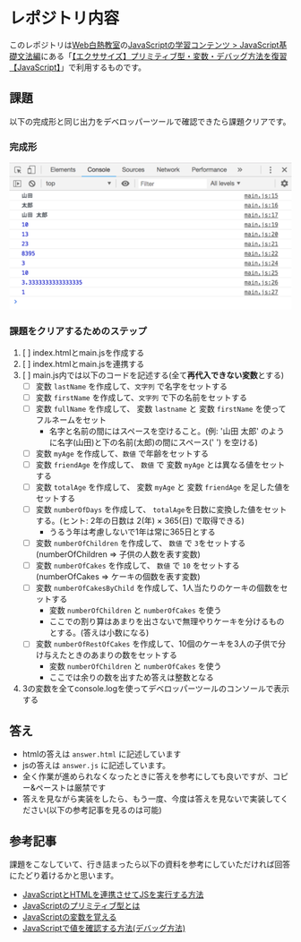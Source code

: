 # レポジトリ内容

このレポジトリは[Web白熱教室](https://tsuyopon.xyz/)の[JavaScriptの学習コンテンツ > JavaScript基礎文法編](https://tsuyopon.xyz/learning-contents/web-dev/javascript/javascript-grammar/)にある「[【エクササイズ】プリミティブ型・変数・デバッグ方法を復習【JavaScript】](https://tsuyopon.xyz/learning-contents/web-dev/javascript/javascript-grammar/js_excercise_for_grammar_part_1/)」で利用するものです。

## 課題

以下の完成形と同じ出力をデベロッパーツールで確認できたら課題クリアです。


### 完成形

![完成形](./images/assignment.png)


### 課題をクリアするためのステップ

1. [ ] index.htmlとmain.jsを作成する
2. [ ] index.htmlとmain.jsを連携する
3. [ ] main.js内では以下のコードを記述する(全て**再代入できない変数**とする)
    - [ ] 変数 `lastName` を作成して、`文字列` で名字をセットする
    - [ ] 変数 `firstName` を作成して、`文字列` で下の名前をセットする
    - [ ] 変数 `fullName` を作成して、 変数 `lastname` と 変数 `firstName` を使ってフルネームをセット
        - 名字と名前の間にはスペースを空けること。(例: '山田 太郎' のように名字(山田)と下の名前(太郎)の間にスペース(' ') を空ける)
    - [ ] 変数 `myAge` を作成して、`数値` で年齢をセットする
    - [ ] 変数 `friendAge` を作成して、 `数値` で 変数 `myAge` とは異なる値をセットする
    - [ ] 変数 `totalAge` を作成して、 変数 `myAge` と 変数 `friendAge` を足した値をセットする
    - [ ] 変数 `numberOfDays` を作成して、 `totalAge`を日数に変換した値をセットする。(ヒント: 2年の日数は 2(年) × 365(日) で取得できる)
        - うるう年は考慮しないで1年は常に365日とする
    - [ ] 変数 `numberOfChildren` を作成して、 `数値` で `3`をセットする (numberOfChildren => 子供の人数を表す変数)
    - [ ] 変数 `numberOfCakes` を作成して、 `数値` で `10` をセットする (numberOfCakes => ケーキの個数を表す変数)
    - [ ] 変数 `numberOfCakesByChild` を作成して、1人当たりのケーキの個数をセットする
        - 変数 `numberOfChildren` と `numberOfCakes` を使う
        - ここでの割り算はあまりを出さないで無理やりケーキを分けるものとする。(答えは小数になる)
    - [ ] 変数 `numberOfRestOfCakes` を作成して、10個のケーキを3人の子供で分け与えたときのあまりの数をセットする
        - 変数 `numberOfChildren` と `numberOfCakes` を使う
        - ここでは余りの数を出すため答えは整数となる
4. 3の変数を全てconsole.logを使ってデベロッパーツールのコンソールで表示する


## 答え

- htmlの答えは `answer.html` に記述しています
- jsの答えは `answer.js` に記述しています。
- 全く作業が進められなくなったときに答えを参考にしても良いですが、コピー&ペーストは厳禁です
- 答えを見ながら実装をしたら、もう一度、今度は答えを見ないで実装してください(以下の参考記事を見るのは可能)

## 参考記事

課題をこなしていて、行き詰まったら以下の資料を参考にしていただければ回答にたどり着けるかと思います。

- [JavaScriptとHTMLを連携させてJSを実行する方法](https://tsuyopon.xyz/learning-contents/web-dev/javascript/javascript-grammar/how-to-craete-a-javascript-file-and-connect-with-html/)
- [JavaScriptのプリミティブ型とは](https://tsuyopon.xyz/learning-contents/web-dev/javascript/javascript-grammar/what-is-primitive-values-in-js/)
- [JavaScriptの変数を覚える](https://tsuyopon.xyz/learning-contents/web-dev/javascript/javascript-grammar/how-to-use-variables-in-js/)
- [JavaScriptで値を確認する方法(デバッグ方法)](https://tsuyopon.xyz/learning-contents/web-dev/javascript/javascript-grammar/how-to-debug-js-code/)